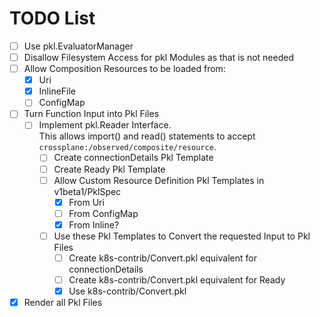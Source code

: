 # TODO List

- [ ] Use pkl.EvaluatorManager
- [ ] Disallow Filesystem Access for pkl Modules as that is not needed
- [ ] Allow Composition Resources to be loaded from:
    - [x] Uri
    - [x] InlineFile
    - [ ] ConfigMap
- [ ] Turn Function Input into Pkl Files
    - [ ] Implement pkl.Reader Interface.  
          This allows import() and read() statements to accept `crossplane:/observed/composite/resource`.  
        - [ ] Create connectionDetails Pkl Template
        - [ ] Create Ready Pkl Template
        - [ ] Allow Custom Resource Definition Pkl Templates in v1beta1/PklSpec
            - [x] From Uri
            - [ ] From ConfigMap
            - [x] From Inline?
        - [ ] Use these Pkl Templates to Convert the requested Input to Pkl Files
            - [ ] Create k8s-contrib/Convert.pkl equivalent for connectionDetails
            - [ ] Create k8s-contrib/Convert.pkl equivalent for Ready
            - [x] Use k8s-contrib/Convert.pkl
- [x] Render all Pkl Files
